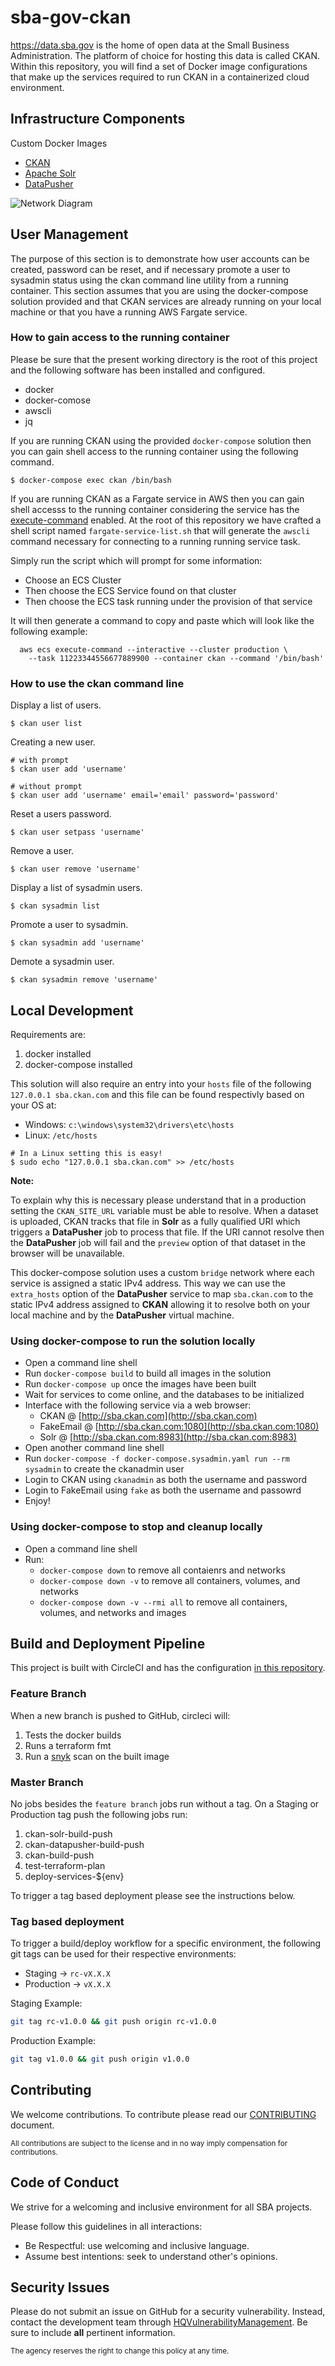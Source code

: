 # sba-gov-ckan

https://data.sba.gov is the home of open data at the Small Business Administration.  The platform of choice for hosting this data is called CKAN.  Within this repository, you will find a set of Docker image configurations that make up the services required to run CKAN in a containerized cloud environment.

## Infrastructure Components

Custom Docker Images

* [CKAN](./ckan/README.md)
* [Apache Solr](./ckan-solr/README.md)
* [DataPusher](./ckan-datapusher/README.md)

![Network Diagram](docs/images/ckan-network.png)

## User Management

The purpose of this section is to demonstrate how user accounts can be created, password can be reset, and if necessary promote a user to sysadmin status using the ckan command line utility from a running container. This section assumes that you are using the docker-compose solution provided and that CKAN services are already running on your local machine or that you have a running AWS Fargate service.


### How to gain access to the running container

Please be sure that the present working directory is the root of this project and the following software has been installed and configured.

- docker
- docker-comose
- awscli
- jq

If you are running CKAN using the provided `docker-compose` solution then you can gain shell access to the running container using the following command.

```
$ docker-compose exec ckan /bin/bash
```

If you are running CKAN as a Fargate service in AWS then you can gain shell accesss to the running container considering the service has the [execute-command](https://registry.terraform.io/providers/hashicorp/aws/latest/docs/resources/ecs_service#enable_execute_command) enabled. At the root of this repository we have crafted a shell script named `fargate-service-list.sh` that will generate the `awscli` command necessary for connecting to a running running service task.

Simply run the script which will prompt for some information:

- Choose an ECS Cluster
- Then choose the ECS Service found on that cluster
- Then choose the ECS task running under the provision of that service

It will then generate a command to copy and paste which will look like the following example:

```
  aws ecs execute-command --interactive --cluster production \
    --task 11223344556677889900 --container ckan --command '/bin/bash'
```


### How to use the ckan command line

Display a list of users.

```
$ ckan user list
```

Creating a new user.

```
# with prompt
$ ckan user add 'username'

# without prompt
$ ckan user add 'username' email='email' password='password'
```

Reset a users password.

```
$ ckan user setpass 'username'
```

Remove a user.

```
$ ckan user remove 'username'
```

Display a list of sysadmin users.

```
$ ckan sysadmin list
```

Promote a user to sysadmin.

```
$ ckan sysadmin add 'username'
```

Demote a sysadmin user.

```
$ ckan sysadmin remove 'username'
```


## Local Development

Requirements are:
1. docker installed
2. docker-compose installed

This solution will also require an entry into your `hosts` file of the following `127.0.0.1 sba.ckan.com` and this file can be found respectivly based on your OS at:

* Windows: `c:\windows\system32\drivers\etc\hosts`
* Linux: `/etc/hosts`

```
# In a Linux setting this is easy!
$ sudo echo "127.0.0.1 sba.ckan.com" >> /etc/hosts
```

**Note:**

To explain why this is necessary please understand that in a production setting the `CKAN_SITE_URL` variable must be able to resolve.  When a dataset is uploaded, CKAN tracks that file in **Solr** as a fully qualified URI which triggers a **DataPusher** job to process that file.  If the URI cannot resolve then the **DataPusher** job will fail and the `preview` option of that dataset in the browser will be unavailable.

This docker-compose solution uses a custom `bridge` network where each service is assigned a static IPv4 address.  This way we can use the `extra_hosts` option of the **DataPusher** service to map `sba.ckan.com` to the static IPv4 address assigned to **CKAN** allowing it to resolve both on your local machine and by the **DataPusher** virtual machine.


### Using docker-compose to run the solution locally

* Open a command line shell
* Run `docker-compose build` to build all images in the solution
* Run `docker-compose up` once the images have been built
* Wait for services to come online, and the databases to be initialized
* Interface with the following service via a web browser:
  * CKAN @ [http://sba.ckan.com](http://sba.ckan.com)
  * FakeEmail @ [http://sba.ckan.com:1080](http://sba.ckan.com:1080)
  * Solr @ [http://sba.ckan.com:8983](http://sba.ckan.com:8983)
* Open another command line shell
* Run `docker-compose -f docker-compose.sysadmin.yaml run --rm sysadmin` to create the ckanadmin user
* Login to CKAN using `ckanadmin` as both the username and password
* Login to FakeEmail using `fake` as both the username and passowrd
* Enjoy!

### Using docker-compose to stop and cleanup locally

* Open a command line shell
* Run:
  * `docker-compose down` to remove all contaienrs and networks
  * `docker-compose down -v` to remove all containers, volumes, and networks
  * `docker-compose down -v --rmi all` to remove all containers, volumes, and networks and images

## Build and Deployment Pipeline

This project is built with CircleCI and has the configuration [in this repository](./.circleci/config.yml).

### Feature Branch

When a new branch is pushed to GitHub, circleci will:

1) Tests the docker builds
1) Runs a terraform fmt
1) Run a [snyk](https://www.snyk.io) scan on the built image

### Master Branch

No jobs besides the `feature branch` jobs run without a tag. On a Staging or Production tag push the following jobs run:

1) ckan-solr-build-push
1) ckan-datapusher-build-push
1) ckan-build-push
1) test-terraform-plan
1) deploy-services-${env}

To trigger a tag based deployment please see the instructions below.

### Tag based deployment

To trigger a build/deploy workflow for a specific environment, the following git tags can be used for their respective environments:

* Staging -> `rc-vX.X.X`
* Production -> `vX.X.X`

Staging Example:
```sh
git tag rc-v1.0.0 && git push origin rc-v1.0.0
```

Production Example:
```sh
git tag v1.0.0 && git push origin v1.0.0
```

## Contributing

We welcome contributions.
To contribute please read our [CONTRIBUTING](CONTRIBUTING.md) document.

<sub>All contributions are subject to the license and in no way imply compensation for contributions.</sub>


## Code of Conduct
We strive for a welcoming and inclusive environment for all SBA projects.

Please follow this guidelines in all interactions:

* Be Respectful: use welcoming and inclusive language.
* Assume best intentions: seek to understand other's opinions.

## Security Issues

Please do not submit an issue on GitHub for a security vulnerability.
Instead, contact the development team through [HQVulnerabilityManagement](mailto:HQVulnerabilityManagement@sba.gov).
Be sure to include **all** pertinent information.

<sub>The agency reserves the right to change this policy at any time.</sub>
